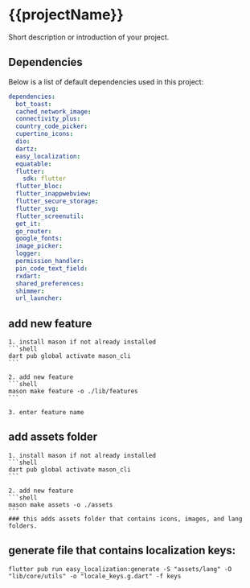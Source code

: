 # {{projectName}}

Short description or introduction of your project.

## Dependencies

Below is a list of default dependencies used in this project:
```yaml
dependencies:
  bot_toast:
  cached_network_image:
  connectivity_plus:
  country_code_picker:
  cupertino_icons:
  dio:
  dartz:
  easy_localization:
  equatable:
  flutter:
    sdk: flutter
  flutter_bloc:
  flutter_inappwebview:
  flutter_secure_storage:
  flutter_svg:
  flutter_screenutil:
  get_it:
  go_router:
  google_fonts:
  image_picker:
  logger:
  permission_handler:
  pin_code_text_field:
  rxdart:
  shared_preferences:
  shimmer:
  url_launcher:
```

## add new feature
    1. install mason if not already installed
    ```shell
    dart pub global activate mason_cli
    ```

    2. add new feature 
    ```shell
    mason make feature -o ./lib/features
    ```

    3. enter feature name 

## add assets folder

    1. install mason if not already installed
    ```shell
    dart pub global activate mason_cli
    ```

    2. add new feature 
    ```shell
    mason make assets -o ./assets
    ```
    ### this adds assets folder that contains icons, images, and lang folders. 

## generate file that contains localization keys:

```shell
flutter pub run easy_localization:generate -S "assets/lang" -O "lib/core/utils" -o "locale_keys.g.dart" -f keys
```


